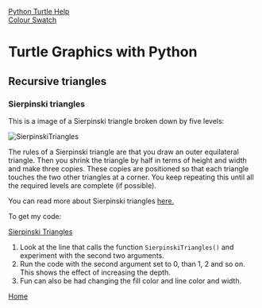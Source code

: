 [Python Turtle Help](https://docs.python.org/3.8/library/turtle.html#module-turtle)  
[Colour Swatch](https://social.technet.microsoft.com/wiki/contents/articles/23237.small-basic-getting-started-guide-appendix-b-colors.aspx)

# Turtle Graphics with Python

## Recursive triangles

### Sierpinski triangles

This is a image of a Sierpinski triangle broken down by five levels:

![SierpinskiTriangles](./Images/SierpinskiTriangles.png)  

The rules of a Sierpinski triangle are that you draw an outer equilateral triangle. Then you shrink the triangle by half in terms of height and width and make three copies. These copies are positioned so that each triangle touches the two other triangles at a corner. You keep repeating this until all the required levels are complete (if possible).

You can read more about Sierpinski triangles [here.](https://en.wikipedia.org/wiki/Sierpiński_triangle) 

To get my code:  

[Sierpinski Triangles](https://github.com/MarkGadsby/TurtleGraphics/blob/master/RecursiveTriangles/SierpinskiTriangles.py)

1. Look at the line that calls the function `SierpinskiTriangles()` and experiment with the second two arguments.
2. Run the code with the second argument set to 0, than 1, 2 and so on. This shows the effect of increasing the depth.
3. Fun can also be had changing the fill color and line color and width.


[Home](https://github.com/MarkGadsby/TurtleGraphics/wiki)
